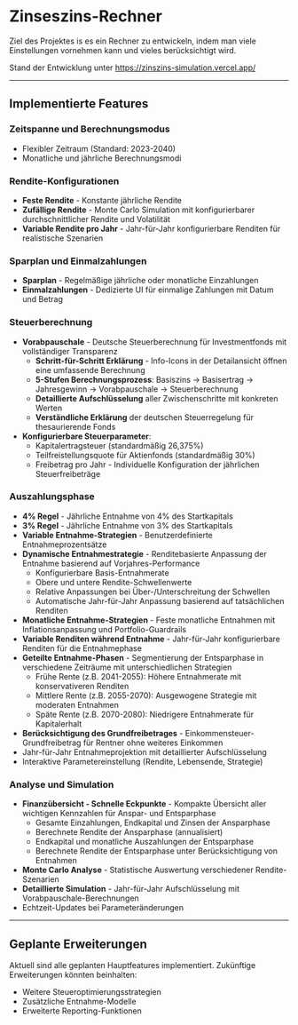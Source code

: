 
# Zinseszins-Rechner

Ziel des Projektes is es ein Rechner zu entwickeln, indem man viele Einstellungen vornehmen kann und vieles berücksichtigt wird.

Stand der Entwicklung unter https://zinszins-simulation.vercel.app/

---
## Implementierte Features

### Zeitspanne und Berechnungsmodus
- Flexibler Zeitraum (Standard: 2023-2040)
- Monatliche und jährliche Berechnungsmodi

### Rendite-Konfigurationen
- **Feste Rendite** - Konstante jährliche Rendite
- **Zufällige Rendite** - Monte Carlo Simulation mit konfigurierbarer durchschnittlicher Rendite und Volatilität
- **Variable Rendite pro Jahr** - Jahr-für-Jahr konfigurierbare Renditen für realistische Szenarien

### Sparplan und Einmalzahlungen
- **Sparplan** - Regelmäßige jährliche oder monatliche Einzahlungen
- **Einmalzahlungen** - Dedizierte UI für einmalige Zahlungen mit Datum und Betrag

### Steuerberechnung
- **Vorabpauschale** - Deutsche Steuerberechnung für Investmentfonds mit vollständiger Transparenz
  - **Schritt-für-Schritt Erklärung** - Info-Icons in der Detailansicht öffnen eine umfassende Berechnung
  - **5-Stufen Berechnungsprozess**: Basiszins → Basisertrag → Jahresgewinn → Vorabpauschale → Steuerberechnung
  - **Detaillierte Aufschlüsselung** aller Zwischenschritte mit konkreten Werten
  - **Verständliche Erklärung** der deutschen Steuerregelung für thesaurierende Fonds
- **Konfigurierbare Steuerparameter**:
  - Kapitalertragsteuer (standardmäßig 26,375%)
  - Teilfreistellungsquote für Aktienfonds (standardmäßig 30%)
  - Freibetrag pro Jahr - Individuelle Konfiguration der jährlichen Steuerfreibeträge

### Auszahlungsphase
- **4% Regel** - Jährliche Entnahme von 4% des Startkapitals
- **3% Regel** - Jährliche Entnahme von 3% des Startkapitals
- **Variable Entnahme-Strategien** - Benutzerdefinierte Entnahmeprozentsätze
- **Dynamische Entnahmestrategie** - Renditebasierte Anpassung der Entnahme basierend auf Vorjahres-Performance
  - Konfigurierbare Basis-Entnahmerate
  - Obere und untere Rendite-Schwellenwerte
  - Relative Anpassungen bei Über-/Unterschreitung der Schwellen
  - Automatische Jahr-für-Jahr Anpassung basierend auf tatsächlichen Renditen
- **Monatliche Entnahme-Strategien** - Feste monatliche Entnahmen mit Inflationsanpassung und Portfolio-Guardrails
- **Variable Renditen während Entnahme** - Jahr-für-Jahr konfigurierbare Renditen für die Entnahmephase
- **Geteilte Entnahme-Phasen** - Segmentierung der Entsparphase in verschiedene Zeiträume mit unterschiedlichen Strategien
  - Frühe Rente (z.B. 2041-2055): Höhere Entnahmerate mit konservativeren Renditen
  - Mittlere Rente (z.B. 2055-2070): Ausgewogene Strategie mit moderaten Entnahmen
  - Späte Rente (z.B. 2070-2080): Niedrigere Entnahmerate für Kapitalerhalt
- **Berücksichtigung des Grundfreibetrages** - Einkommensteuer-Grundfreibetrag für Rentner ohne weiteres Einkommen
- Jahr-für-Jahr Entnahmeprojektion mit detaillierter Aufschlüsselung
- Interaktive Parametereinstellung (Rendite, Lebensende, Strategie)

### Analyse und Simulation
- **Finanzübersicht - Schnelle Eckpunkte** - Kompakte Übersicht aller wichtigen Kennzahlen für Anspar- und Entsparphase
  - Gesamte Einzahlungen, Endkapital und Zinsen der Ansparphase
  - Berechnete Rendite der Ansparphase (annualisiert)
  - Endkapital und monatliche Auszahlungen der Entsparphase
  - Berechnete Rendite der Entsparphase unter Berücksichtigung von Entnahmen
- **Monte Carlo Analyse** - Statistische Auswertung verschiedener Rendite-Szenarien
- **Detaillierte Simulation** - Jahr-für-Jahr Aufschlüsselung mit Vorabpauschale-Berechnungen
- Echtzeit-Updates bei Parameteränderungen

---
## Geplante Erweiterungen

Aktuell sind alle geplanten Hauptfeatures implementiert. Zukünftige Erweiterungen könnten beinhalten:
- Weitere Steueroptimierungsstrategien
- Zusätzliche Entnahme-Modelle
- Erweiterte Reporting-Funktionen
